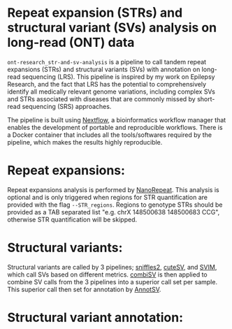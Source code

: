 # Repeat expansion (STRs) and structural variant (SVs) analysis on long-read (ONT) data
`ont-research_str-and-sv-analysis` is a pipeline to call tandem repeat expansions (STRs) and structural variants (SVs) with annotation on long-read sequencing (LRS). This pipeline is inspired by my work on 
Epilepsy Research, and the fact that LRS has the potential to comprehensively identify all medically relevant genome variations, including complex SVs and STRs associated with diseases 
that are commonly missed by short-read sequencing (SRS) approaches.

The pipeline is built using [Nextflow](https://www.nextflow.io/), a bioinformatics workflow manager that enables the development of portable and reproducible workflows. 
There is a Docker container that includes all the tools/softwares required by the pipeline, which makes the results highly reproducible. 

# Repeat expansions:
Repeat expansions analysis is performed by [NanoRepeat](https://github.com/WGLab/NanoRepeat). This analysis is optional and is only triggered when regions for STR quantification are provided with the flag `--STR_regions`.
Regions to genotype STRs should be provided as a TAB separated list "e.g. chrX 148500638 148500683 CCG", otherwise STR quantification will be skipped. 

# Structural variants:
Structural variants are called by 3 pipelines; [sniffles2](https://github.com/fritzsedlazeck/Sniffles/releases), [cuteSV](https://github.com/tjiangHIT/cuteSV), and [SVIM](https://github.com/eldariont/svim), 
which call SVs based on different metrics. [combiSV](https://github.com/ndierckx/combiSV) is then applied to combine SV calls from the 3 pipelines into a superior call set per sample. This superior 
call then set for annotation by [AnnotSV](https://github.com/lgmgeo/AnnotSV). 

# Structural variant annotation:
